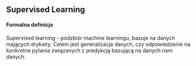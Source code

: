 ## Supervised Learning

#### Formalna definicja

Supervised learning - podzbiór machine learningu, bazuje na danych mających etykiety. Celem jest
generalizacja danych, czy odpowiedzenie na konkretne pytania związanych z predykcją bazującą na
danych nam danych.

